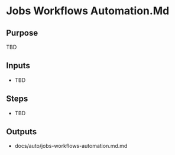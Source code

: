 # Jobs Workflows Automation.Md

## Purpose

TBD

## Inputs

- TBD

## Steps

- TBD

## Outputs

- docs/auto/jobs-workflows-automation.md.md
